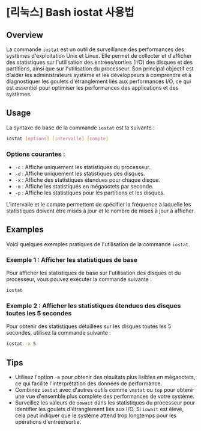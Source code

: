 # [리눅스] Bash iostat 사용법

## Overview
La commande `iostat` est un outil de surveillance des performances des systèmes d'exploitation Unix et Linux. Elle permet de collecter et d'afficher des statistiques sur l'utilisation des entrées/sorties (I/O) des disques et des partitions, ainsi que sur l'utilisation du processeur. Son principal objectif est d'aider les administrateurs système et les développeurs à comprendre et à diagnostiquer les goulets d'étranglement liés aux performances I/O, ce qui est essentiel pour optimiser les performances des applications et des systèmes.

## Usage
La syntaxe de base de la commande `iostat` est la suivante :

```bash
iostat [options] [intervalle] [compte]
```

### Options courantes :
- `-c` : Affiche uniquement les statistiques du processeur.
- `-d` : Affiche uniquement les statistiques des disques.
- `-x` : Affiche des statistiques étendues pour chaque disque.
- `-m` : Affiche les statistiques en mégaoctets par seconde.
- `-p` : Affiche les statistiques pour les partitions et les disques.

L'intervalle et le compte permettent de spécifier la fréquence à laquelle les statistiques doivent être mises à jour et le nombre de mises à jour à afficher.

## Examples
Voici quelques exemples pratiques de l'utilisation de la commande `iostat`.

### Exemple 1 : Afficher les statistiques de base
Pour afficher les statistiques de base sur l'utilisation des disques et du processeur, vous pouvez exécuter la commande suivante :

```bash
iostat
```

### Exemple 2 : Afficher les statistiques étendues des disques toutes les 5 secondes
Pour obtenir des statistiques détaillées sur les disques toutes les 5 secondes, utilisez la commande suivante :

```bash
iostat -x 5
```

## Tips
- Utilisez l'option `-m` pour obtenir des résultats plus lisibles en mégaoctets, ce qui facilite l'interprétation des données de performance.
- Combinez `iostat` avec d'autres outils comme `vmstat` ou `top` pour obtenir une vue d'ensemble plus complète des performances de votre système.
- Surveillez les valeurs de `iowait` dans les statistiques du processeur pour identifier les goulets d'étranglement liés aux I/O. Si `iowait` est élevé, cela peut indiquer que le système attend trop longtemps pour les opérations d'entrée/sortie.